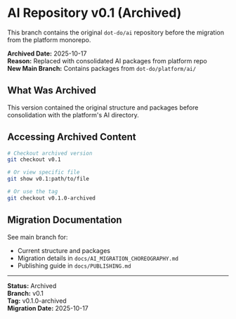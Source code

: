 # AI Repository v0.1 (Archived)

This branch contains the original `dot-do/ai` repository before the migration from the platform monorepo.

**Archived Date:** 2025-10-17  
**Reason:** Replaced with consolidated AI packages from platform repo  
**New Main Branch:** Contains packages from `dot-do/platform/ai/`

## What Was Archived

This version contained the original structure and packages before consolidation with the platform's AI directory.

## Accessing Archived Content

```bash
# Checkout archived version
git checkout v0.1

# Or view specific file
git show v0.1:path/to/file

# Or use the tag
git checkout v0.1.0-archived
```

## Migration Documentation

See main branch for:
- Current structure and packages
- Migration details in `docs/AI_MIGRATION_CHOREOGRAPHY.md`
- Publishing guide in `docs/PUBLISHING.md`

---

**Status:** Archived  
**Branch:** v0.1  
**Tag:** v0.1.0-archived  
**Migration Date:** 2025-10-17
